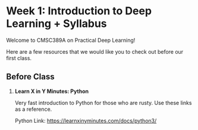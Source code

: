 Week 1: Introduction to Deep Learning + Syllabus
=

Welcome to CMSC389A on Practical Deep Learning!

Here are a few resources that we would like you to check out before our first class.

Before Class
-

1. **Learn X in Y Minutes: Python**

    Very fast introduction to Python for those who are rusty. Use these links as a reference. 

    Python Link: https://learnxinyminutes.com/docs/python3/

